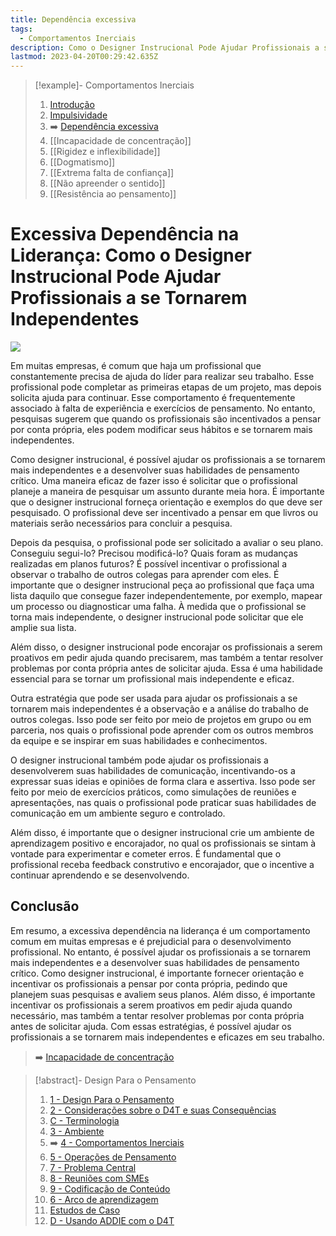 ```yaml
---
title: Dependência excessiva
tags:
  - Comportamentos Inerciais
description: Como o Designer Instrucional Pode Ajudar Profissionais a se Tornarem Independentes
lastmod: 2023-04-20T00:29:42.635Z
---
```


>[!example]- Comportamentos Inerciais
>
>1. [Introdução](4%20-%20Comportamentos%20Inerciais.md)
>2. [Impulsividade](Impulsividade.md)
>3. ➡️ [Dependência excessiva](Dependência%20excessiva.md)
>4. [[Incapacidade de concentração]]
>5. [[Rigidez e inflexibilidade]]
>6. [[Dogmatismo]]
>7. [[Extrema falta de confiança]]
>8. [[Não apreender o sentido]]
>9. [[Resistência ao pensamento]]

# Excessiva Dependência na Liderança: Como o Designer Instrucional Pode Ajudar Profissionais a se Tornarem Independentes

![](inertial-behaviors-dependecy.jpg)

Em muitas empresas, é comum que haja um profissional que constantemente precisa de ajuda do líder para realizar seu trabalho. Esse profissional pode completar as primeiras etapas de um projeto, mas depois solicita ajuda para continuar. Esse comportamento é frequentemente associado à falta de experiência e exercícios de pensamento. No entanto, pesquisas sugerem que quando os profissionais são incentivados a pensar por conta própria, eles podem modificar seus hábitos e se tornarem mais independentes.

Como designer instrucional, é possível ajudar os profissionais a se tornarem mais independentes e a desenvolver suas habilidades de pensamento crítico. Uma maneira eficaz de fazer isso é solicitar que o profissional planeje a maneira de pesquisar um assunto durante meia hora. É importante que o designer instrucional forneça orientação e exemplos do que deve ser pesquisado. O profissional deve ser incentivado a pensar em que livros ou materiais serão necessários para concluir a pesquisa.

Depois da pesquisa, o profissional pode ser solicitado a avaliar o seu plano. Conseguiu segui-lo? Precisou modificá-lo? Quais foram as mudanças realizadas em planos futuros? É possível incentivar o profissional a observar o trabalho de outros colegas para aprender com eles. É importante que o designer instrucional peça ao profissional que faça uma lista daquilo que consegue fazer independentemente, por exemplo, mapear um processo ou diagnosticar uma falha. À medida que o profissional se torna mais independente, o designer instrucional pode solicitar que ele amplie sua lista.

Além disso, o designer instrucional pode encorajar os profissionais a serem proativos em pedir ajuda quando precisarem, mas também a tentar resolver problemas por conta própria antes de solicitar ajuda. Essa é uma habilidade essencial para se tornar um profissional mais independente e eficaz.

Outra estratégia que pode ser usada para ajudar os profissionais a se tornarem mais independentes é a observação e a análise do trabalho de outros colegas. Isso pode ser feito por meio de projetos em grupo ou em parceria, nos quais o profissional pode aprender com os outros membros da equipe e se inspirar em suas habilidades e conhecimentos.

O designer instrucional também pode ajudar os profissionais a desenvolverem suas habilidades de comunicação, incentivando-os a expressar suas ideias e opiniões de forma clara e assertiva. Isso pode ser feito por meio de exercícios práticos, como simulações de reuniões e apresentações, nas quais o profissional pode praticar suas habilidades de comunicação em um ambiente seguro e controlado.

Além disso, é importante que o designer instrucional crie um ambiente de aprendizagem positivo e encorajador, no qual os profissionais se sintam à vontade para experimentar e cometer erros. É fundamental que o profissional receba feedback construtivo e encorajador, que o incentive a continuar aprendendo e se desenvolvendo.

## Conclusão

Em resumo, a excessiva dependência na liderança é um comportamento comum em muitas empresas e é prejudicial para o desenvolvimento profissional. No entanto, é possível ajudar os profissionais a se tornarem mais independentes e a desenvolver suas habilidades de pensamento crítico. Como designer instrucional, é importante fornecer orientação e incentivar os profissionais a pensar por conta própria, pedindo que planejem suas pesquisas e avaliem seus planos. Além disso, é importante incentivar os profissionais a serem proativos em pedir ajuda quando necessário, mas também a tentar resolver problemas por conta própria antes de solicitar ajuda. Com essas estratégias, é possível ajudar os profissionais a se tornarem mais independentes e eficazes em seu trabalho.

> ➡️ [Incapacidade de concentração](Incapacidade%20de%20concentração.md)

>[!abstract]- Design Para o Pensamento
>
>1. [1 - Design Para o Pensamento](1%20-%20Design%20Para%20o%20Pensamento.md)
>2. [2 - Considerações sobre o D4T e suas Consequências](2%20-%20Considerações%20sobre%20o%20D4T%20e%20suas%20Consequências.md)
>3. [C - Terminologia](C%20-%20Terminologia.md)
>4. [3 - Ambiente](3%20-%20Ambiente.md)
>5. ➡️ [4 - Comportamentos Inerciais](4%20-%20Comportamentos%20Inerciais.md)
>6. [5 - Operações de Pensamento](5%20-%20Operações%20de%20Pensamento.md)
>5. [7 - Problema Central](7%20-%20Problema%20Central.md)
>6. [8 - Reuniões com SMEs](8%20-%20Reuniões%20com%20SMEs.md)
>7. [9 - Codificação de Conteúdo](9%20-%20Codificação%20de%20Conteúdo.md)
>8. [6 - Arco de aprendizagem](6%20-%20Arco%20de%20aprendizagem.md)
>9. [Estudos de Caso](Estudos%20de%20Caso.md)
>10. [D - Usando ADDIE com o D4T](D%20-%20Usando%20ADDIE%20com%20o%20D4T.md)